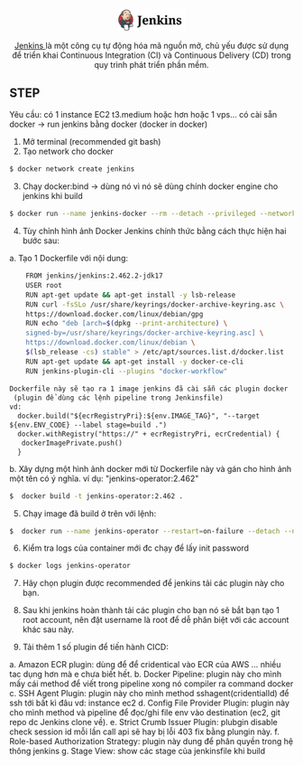 <p align="center">
  <a href="https://www.jenkins.io/doc/book/installing/docker/" target="blank"><img src="resources/logo.svg" width="120" alt="Jenkins Logo" /></a>
</p>


<p align="center"> <a href="https://www.jenkins.io" target="_blank">Jenkins </a> là một công cụ tự động hóa mã nguồn mở, chủ yếu được sử dụng để triển khai Continuous Integration (CI) và Continuous Delivery (CD) trong quy trình phát triển phần mềm.</p>


## STEP
  Yêu cầu: có 1 instance EC2 t3.medium hoặc hơn hoặc 1 vps... có cài sẵn docker -> run jenkins bằng docker (docker in docker)
1. Mở terminal (recommended git bash)
2. Tạo network cho docker

```bash
$ docker network create jenkins
```
3. Chạy docker:bind -> dùng nó vì nó sẽ dùng chính docker engine cho jenkins khi build 

```bash
$ docker run --name jenkins-docker --rm --detach --privileged --network jenkins --network-alias docker --env DOCKER_TLS_CERTDIR=/certs --volume jenkins-docker-certs:/certs/client --volume jenkins-data:/var/jenkins_home --publish 2376:2376 docker:dind
```
4. Tùy chỉnh hình ảnh Docker Jenkins chính thức bằng cách thực hiện hai bước sau:
    
  a. Tạo 1 Dockerfile với nội dung:   
```bash
    FROM jenkins/jenkins:2.462.2-jdk17
    USER root
    RUN apt-get update && apt-get install -y lsb-release
    RUN curl -fsSLo /usr/share/keyrings/docker-archive-keyring.asc \
    https://download.docker.com/linux/debian/gpg
    RUN echo "deb [arch=$(dpkg --print-architecture) \
    signed-by=/usr/share/keyrings/docker-archive-keyring.asc] \
    https://download.docker.com/linux/debian \
    $(lsb_release -cs) stable" > /etc/apt/sources.list.d/docker.list
    RUN apt-get update && apt-get install -y docker-ce-cli
    RUN jenkins-plugin-cli --plugins "docker-workflow"
```
    Dockerfile này sẽ tạo ra 1 image jenkins đã cài sẵn các plugin docker
     (plugin để dùng các lệnh pipeline trong Jenkinsfile)
    vd: 
      docker.build("${ecrRegistryPri}:${env.IMAGE_TAG}", "--target ${env.ENV_CODE} --label stage=build .")
      docker.withRegistry("https://" + ecrRegistryPri, ecrCredential) {  
       dockerImagePrivate.push()
      }
    
  b. Xây dựng một hình ảnh docker mới từ Dockerfile này và gán cho hình ảnh một tên có ý nghĩa.
    ví dụ: "jenkins-operator:2.462"
```bash
$  docker build -t jenkins-operator:2.462 .
```
5. Chạy image đã build ở trên với lệnh: 

```bash
$  docker run --name jenkins-operator --restart=on-failure --detach --network jenkins --env DOCKER_HOST=tcp://docker:2376 --env DOCKER_CERT_PATH=/certs/client --env DOCKER_TLS_VERIFY=1  --volume jenkins-data:/var/jenkins_home --volume jenkins-docker-certs:/certs/client:ro  --publish 8080:8080 --publish 50000:50000 -v /var/run/docker.sock:/var/run/docker.sock jenkins-operator:2.462
```

6. Kiểm tra logs của container mới đc chạy để lấy init password
```bash
$ docker logs jenkins-operator
```

7. Hãy chọn plugin được recommended để jenkins tải các plugin này cho bạn.

8. Sau khi jenkins hoàn thành tải các plugin cho bạn nó sẽ bắt bạn tạo 1 root account, nên đặt username là root để dễ phân biệt với các account khác sau này.

9. Tải thêm 1 số plugin để tiến hành CICD: 

  a.	Amazon ECR plugin: dùng để để cridentical vào ECR của AWS … nhiều tac dụng hơn mà e chưa biết hết.
  b.	Docker Pipeline: plugin này cho mình mấy cái method để viết trong pipeline xong nó compiler ra command docker
  c.	SSH Agent Plugin: plugin này cho mình method  sshagent(cridentialId) để ssh tới bất kì đâu vd: instance ec2
  d.	Config File Provider Plugin: plugin này cho mình method và pipeline để đọc/ghi file env vào destination (ec2, git repo dc Jenkins clone về).
  e.	Strict Crumb Issuer Plugin: plubgin disable check session id mỗi lần call api sẽ hay bị lỗi 403 fix bằng plungin này.
  f.	Role-based Authorization Strategy: plugin này dung để phân quyền trong hệ thông jenkins
  g.  Stage View: show các stage của jenkinsfile khi build 
